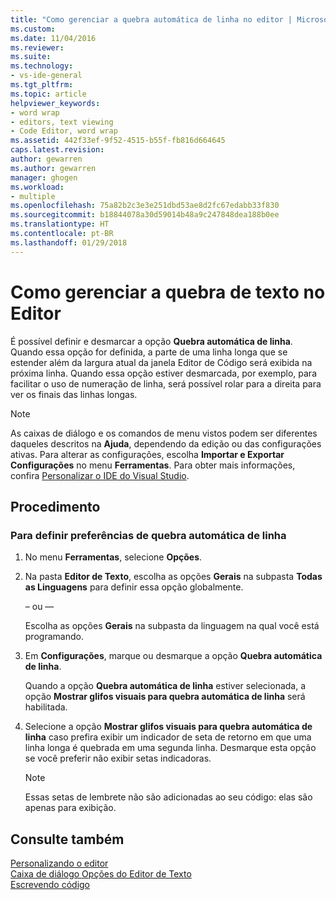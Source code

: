 ```yaml
---
title: "Como gerenciar a quebra automática de linha no editor | Microsoft Docs"
ms.custom: 
ms.date: 11/04/2016
ms.reviewer: 
ms.suite: 
ms.technology:
- vs-ide-general
ms.tgt_pltfrm: 
ms.topic: article
helpviewer_keywords:
- word wrap
- editors, text viewing
- Code Editor, word wrap
ms.assetid: 442f33ef-9f52-4515-b55f-fb816d664645
caps.latest.revision: 
author: gewarren
ms.author: gewarren
manager: ghogen
ms.workload:
- multiple
ms.openlocfilehash: 75a82b2c3e3e251dbd53ae8d2fc67edabb33f830
ms.sourcegitcommit: b18844078a30d59014b48a9c247848dea188b0ee
ms.translationtype: HT
ms.contentlocale: pt-BR
ms.lasthandoff: 01/29/2018
---
```

# <a name="how-to-manage-word-wrap-in-the-editor"></a>Como gerenciar a quebra de texto no Editor

É possível definir e desmarcar a opção **Quebra automática de linha**. Quando essa opção for definida, a parte de uma linha longa que se estender além da largura atual da janela Editor de Código será exibida na próxima linha. Quando essa opção estiver desmarcada, por exemplo, para facilitar o uso de numeração de linha, será possível rolar para a direita para ver os finais das linhas longas.

> [!NOTE]
> As caixas de diálogo e os comandos de menu vistos podem ser diferentes daqueles descritos na **Ajuda**, dependendo da edição ou das configurações ativas. Para alterar as configurações, escolha **Importar e Exportar Configurações** no menu **Ferramentas**. Para obter mais informações, confira [Personalizar o IDE do Visual Studio](../../ide/personalizing-the-visual-studio-ide.md).

## <a name="procedure"></a>Procedimento

### <a name="to-set-word-wrap-preferences"></a>Para definir preferências de quebra automática de linha
  
1.  No menu **Ferramentas**, selecione **Opções**.  
  
2.  Na pasta **Editor de Texto**, escolha as opções **Gerais** na subpasta **Todas as Linguagens** para definir essa opção globalmente.  
  
     – ou —  
  
     Escolha as opções **Gerais** na subpasta da linguagem na qual você está programando.  
  
3.  Em **Configurações**, marque ou desmarque a opção **Quebra automática de linha**.  
  
     Quando a opção **Quebra automática de linha** estiver selecionada, a opção **Mostrar glifos visuais para quebra automática de linha** será habilitada.  
  
4.  Selecione a opção **Mostrar glifos visuais para quebra automática de linha** caso prefira exibir um indicador de seta de retorno em que uma linha longa é quebrada em uma segunda linha. Desmarque esta opção se você preferir não exibir setas indicadoras.  
  
    > [!NOTE]
    >  Essas setas de lembrete não são adicionadas ao seu código: elas são apenas para exibição.  
  
## <a name="see-also"></a>Consulte também

[Personalizando o editor](../../ide/customizing-the-editor.md)  
[Caixa de diálogo Opções do Editor de Texto](../../ide/reference/text-editor-options-dialog-box.md)  
[Escrevendo código](../../ide/writing-code-in-the-code-and-text-editor.md)